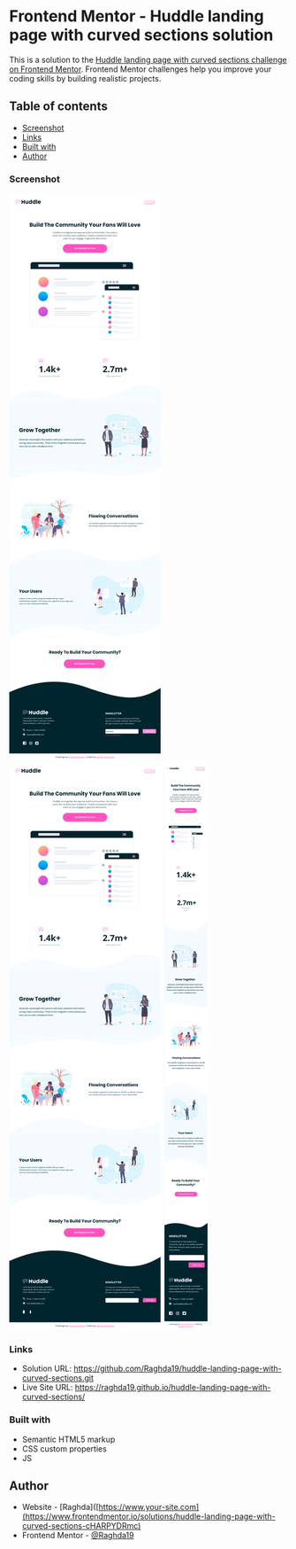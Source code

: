 # Frontend Mentor - Huddle landing page with curved sections solution

This is a solution to the [Huddle landing page with curved sections challenge on Frontend Mentor](https://www.frontendmentor.io/challenges/huddle-landing-page-with-curved-sections-5ca5ecd01e82137ec91a50f2). Frontend Mentor challenges help you improve your coding skills by building realistic projects. 

## Table of contents
  - [Screenshot](#screenshot)
  - [Links](#links)
  - [Built with](#built-with)
  - [Author](#author)



### Screenshot

 <img src="Screenshot/active-states.png" alt="active-states">
  <img src="Screenshot/desktop-design.png" alt="desktop-design">
  <img src="Screenshot/mobile-design.png" alt="mobile-design">

### Links

- Solution URL: https://github.com/Raghda19/huddle-landing-page-with-curved-sections.git
- Live Site URL: https://raghda19.github.io/huddle-landing-page-with-curved-sections/


### Built with

- Semantic HTML5 markup
- CSS custom properties
- JS


## Author

- Website - [Raghda]([https://www.your-site.com](https://www.frontendmentor.io/solutions/huddle-landing-page-with-curved-sections-cHARPYDRmc)  
- Frontend Mentor - [@Raghda19](https://www.frontendmentor.io/profile/Raghda19)
